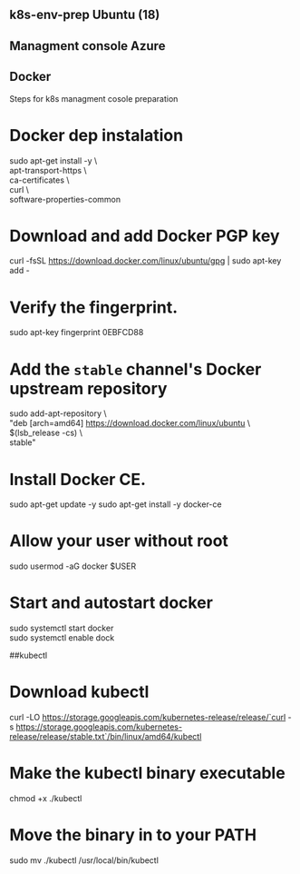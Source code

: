 ## k8s-env-prep Ubuntu (18)
## Managment console Azure

## Docker
Steps for k8s managment cosole preparation

# Docker dep instalation

sudo apt-get install -y \  
    apt-transport-https \  
    ca-certificates \  
    curl \  
    software-properties-common  

# Download and add Docker PGP key
curl -fsSL https://download.docker.com/linux/ubuntu/gpg | sudo apt-key add -  

# Verify the fingerprint.
sudo apt-key fingerprint 0EBFCD88  

# Add the `stable` channel's Docker upstream repository
sudo add-apt-repository \  
   "deb [arch=amd64] https://download.docker.com/linux/ubuntu \  
   $(lsb_release -cs) \  
   stable"  
   
# Install Docker CE.
sudo apt-get update -y
sudo apt-get install -y docker-ce
 
# Allow your user without root
sudo usermod -aG docker $USER  

# Start and autostart docker
sudo systemctl start docker  
sudo systemctl enable dock  

##kubectl
# Download kubectl
curl -LO https://storage.googleapis.com/kubernetes-release/release/`curl -s https://storage.googleapis.com/kubernetes-release/release/stable.txt`/bin/linux/amd64/kubectl  

# Make the kubectl binary executable
chmod +x ./kubectl  

# Move the binary in to your PATH
sudo mv ./kubectl /usr/local/bin/kubectl


